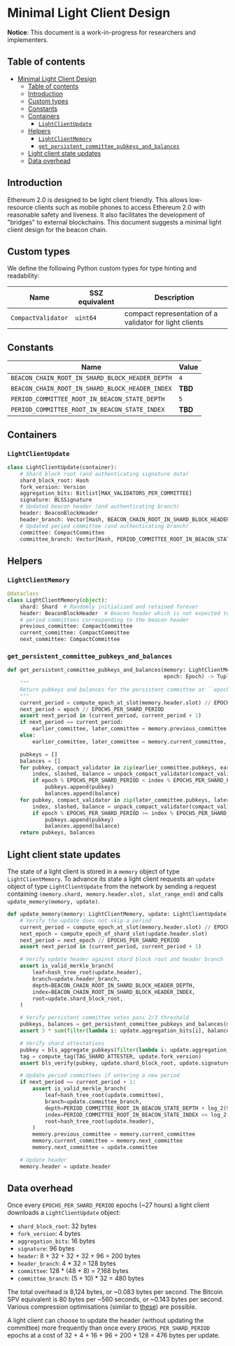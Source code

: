 # Minimal Light Client Design

**Notice**: This document is a work-in-progress for researchers and implementers.

## Table of contents

<!-- TOC -->

- [Minimal Light Client Design](#minimal-light-client-design)
    - [Table of contents](#table-of-contents)
    - [Introduction](#introduction)
    - [Custom types](#custom-types)
    - [Constants](#constants)
    - [Containers](#containers)
        - [`LightClientUpdate`](#lightclientupdate)
    - [Helpers](#helpers)
        - [`LightClientMemory`](#lightclientmemory)
        - [`get_persistent_committee_pubkeys_and_balances`](#get_persistent_committee_pubkeys_and_balances)
    - [Light client state updates](#light-client-state-updates)
    - [Data overhead](#data-overhead)

<!-- /TOC -->

## Introduction

Ethereum 2.0 is designed to be light client friendly. This allows low-resource clients such as mobile phones to access Ethereum 2.0 with reasonable safety and liveness. It also facilitates the development of "bridges" to external blockchains. This document suggests a minimal light client design for the beacon chain.

## Custom types

We define the following Python custom types for type hinting and readability:

| Name | SSZ equivalent | Description |
| - | - | - |
| `CompactValidator` | `uint64` | compact representation of a validator for light clients |

## Constants

| Name | Value |
| - | - |
| `BEACON_CHAIN_ROOT_IN_SHARD_BLOCK_HEADER_DEPTH` | `4` |
| `BEACON_CHAIN_ROOT_IN_SHARD_BLOCK_HEADER_INDEX` | **TBD** |
| `PERIOD_COMMITTEE_ROOT_IN_BEACON_STATE_DEPTH` | `5` |
| `PERIOD_COMMITTEE_ROOT_IN_BEACON_STATE_INDEX` | **TBD** |

## Containers

### `LightClientUpdate`

```python
class LightClientUpdate(container):
    # Shard block root (and authenticating signature data)
    shard_block_root: Hash
    fork_version: Version
    aggregation_bits: Bitlist[MAX_VALIDATORS_PER_COMMITTEE]
    signature: BLSSignature
    # Updated beacon header (and authenticating branch)
    header: BeaconBlockHeader
    header_branch: Vector[Hash, BEACON_CHAIN_ROOT_IN_SHARD_BLOCK_HEADER_DEPTH]
    # Updated period committee (and authenticating branch)
    committee: CompactCommittee
    committee_branch: Vector[Hash, PERIOD_COMMITTEE_ROOT_IN_BEACON_STATE_DEPTH + log_2(SHARD_COUNT)]
```

## Helpers

### `LightClientMemory`

```python
@dataclass
class LightClientMemory(object):
    shard: Shard  # Randomly initialized and retained forever
    header: BeaconBlockHeader  # Beacon header which is not expected to revert
    # period committees corresponding to the beacon header
    previous_committee: CompactCommittee
    current_committee: CompactCommittee
    next_committee: CompactCommittee
```

### `get_persistent_committee_pubkeys_and_balances`

```python
def get_persistent_committee_pubkeys_and_balances(memory: LightClientMemory,
                                                  epoch: Epoch) -> Tuple[Sequence[BLSPubkey], Sequence[uint64]]:
    """
    Return pubkeys and balances for the persistent committee at ``epoch``.
    """
    current_period = compute_epoch_at_slot(memory.header.slot) // EPOCHS_PER_SHARD_PERIOD
    next_period = epoch // EPOCHS_PER_SHARD_PERIOD
    assert next_period in (current_period, current_period + 1)
    if next_period == current_period:
        earlier_committee, later_committee = memory.previous_committee, memory.current_committee
    else:
        earlier_committee, later_committee = memory.current_committee, memory.next_committee

    pubkeys = []
    balances = []
    for pubkey, compact_validator in zip(earlier_committee.pubkeys, earlier_committee.compact_validators):
        index, slashed, balance = unpack_compact_validator(compact_validator)
        if epoch % EPOCHS_PER_SHARD_PERIOD < index % EPOCHS_PER_SHARD_PERIOD:
            pubkeys.append(pubkey)
            balances.append(balance)
    for pubkey, compact_validator in zip(later_committee.pubkeys, later_committee.compact_validators):
        index, slashed, balance = unpack_compact_validator(compact_validator)
        if epoch % EPOCHS_PER_SHARD_PERIOD >= index % EPOCHS_PER_SHARD_PERIOD:
            pubkeys.append(pubkey)
            balances.append(balance)
    return pubkeys, balances
```

## Light client state updates

The state of a light client is stored in a `memory` object of type `LightClientMemory`. To advance its state a light client requests an `update` object of type `LightClientUpdate` from the network by sending a request containing `(memory.shard, memory.header.slot, slot_range_end)` and calls `update_memory(memory, update)`.

```python
def update_memory(memory: LightClientMemory, update: LightClientUpdate) -> None:
    # Verify the update does not skip a period
    current_period = compute_epoch_at_slot(memory.header.slot) // EPOCHS_PER_SHARD_PERIOD
    next_epoch = compute_epoch_of_shard_slot(update.header.slot)
    next_period = next_epoch // EPOCHS_PER_SHARD_PERIOD
    assert next_period in (current_period, current_period + 1)  

    # Verify update header against shard block root and header branch
    assert is_valid_merkle_branch(
        leaf=hash_tree_root(update.header),
        branch=update.header_branch,
        depth=BEACON_CHAIN_ROOT_IN_SHARD_BLOCK_HEADER_DEPTH,
        index=BEACON_CHAIN_ROOT_IN_SHARD_BLOCK_HEADER_INDEX,
        root=update.shard_block_root,
    )

    # Verify persistent committee votes pass 2/3 threshold
    pubkeys, balances = get_persistent_committee_pubkeys_and_balances(memory, next_epoch)
    assert 3 * sum(filter(lambda i: update.aggregation_bits[i], balances)) > 2 * sum(balances)

    # Verify shard attestations
    pubkey = bls_aggregate_pubkeys(filter(lambda i: update.aggregation_bits[i], pubkeys))
    tag = compute_tag(TAG_SHARD_ATTESTER, update.fork_version)
    assert bls_verify(pubkey, update.shard_block_root, update.signature, tag)

    # Update period committees if entering a new period
    if next_period == current_period + 1:
        assert is_valid_merkle_branch(
            leaf=hash_tree_root(update.committee),
            branch=update.committee_branch,
            depth=PERIOD_COMMITTEE_ROOT_IN_BEACON_STATE_DEPTH + log_2(SHARD_COUNT),
            index=PERIOD_COMMITTEE_ROOT_IN_BEACON_STATE_INDEX << log_2(SHARD_COUNT) + memory.shard,
            root=hash_tree_root(update.header),
        )
        memory.previous_committee = memory.current_committee
        memory.current_committee = memory.next_committee
        memory.next_committee = update.committee

    # Update header
    memory.header = update.header
```

## Data overhead

Once every `EPOCHS_PER_SHARD_PERIOD` epochs (~27 hours) a light client downloads a `LightClientUpdate` object:

* `shard_block_root`: 32 bytes
* `fork_version`: 4 bytes
* `aggregation_bits`: 16 bytes
* `signature`: 96 bytes
* `header`: 8 + 32 + 32 + 32 + 96 = 200 bytes
* `header_branch`: 4 * 32 = 128 bytes
* `committee`: 128 * (48 + 8) = 7,168 bytes
* `committee_branch`: (5 + 10) * 32 = 480 bytes

The total overhead is 8,124 bytes, or ~0.083 bytes per second. The Bitcoin SPV equivalent is 80 bytes per ~560 seconds, or ~0.143 bytes per second. Various compression optimisations (similar to [these](https://github.com/RCasatta/compressedheaders)) are possible.

A light client can choose to update the header (without updating the committee) more frequently than once every `EPOCHS_PER_SHARD_PERIOD` epochs at a cost of 32 + 4 + 16 + 96 + 200 + 128 = 476 bytes per update.
